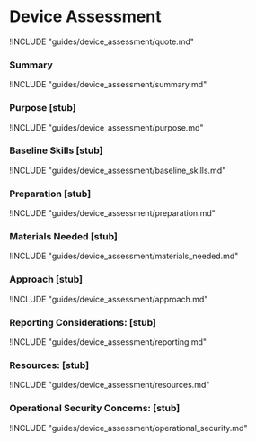 # Device Assessment

!INCLUDE "guides/device_assessment/quote.md"

### Summary

!INCLUDE "guides/device_assessment/summary.md"

### Purpose [stub]

!INCLUDE "guides/device_assessment/purpose.md"

### Baseline Skills [stub]

!INCLUDE "guides/device_assessment/baseline_skills.md"

### Preparation [stub]

!INCLUDE "guides/device_assessment/preparation.md"

### Materials Needed [stub]

!INCLUDE "guides/device_assessment/materials_needed.md"

### Approach [stub]

!INCLUDE "guides/device_assessment/approach.md"

### Reporting Considerations: [stub]

!INCLUDE "guides/device_assessment/reporting.md"

### Resources: [stub]

!INCLUDE "guides/device_assessment/resources.md"

### Operational Security Concerns: [stub]

!INCLUDE "guides/device_assessment/operational_security.md"
